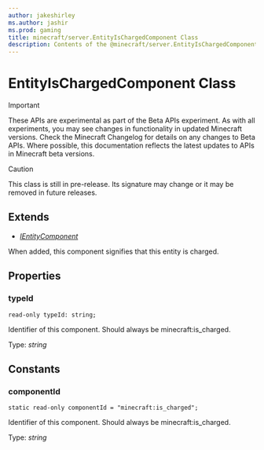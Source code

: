 ```yaml
---
author: jakeshirley
ms.author: jashir
ms.prod: gaming
title: minecraft/server.EntityIsChargedComponent Class
description: Contents of the @minecraft/server.EntityIsChargedComponent class.
---
```

# EntityIsChargedComponent Class
>[!IMPORTANT]
>These APIs are experimental as part of the Beta APIs experiment. As with all experiments, you may see changes in functionality in updated Minecraft versions. Check the Minecraft Changelog for details on any changes to Beta APIs. Where possible, this documentation reflects the latest updates to APIs in Minecraft beta versions.

> [!CAUTION]
> This class is still in pre-release.  Its signature may change or it may be removed in future releases.

## Extends
- [*IEntityComponent*](IEntityComponent.md)

When added, this component signifies that this entity is charged.

## Properties

### **typeId**
`read-only typeId: string;`

Identifier of this component. Should always be minecraft:is_charged.

Type: *string*

## Constants

### **componentId**
`static read-only componentId = "minecraft:is_charged";`

Identifier of this component. Should always be minecraft:is_charged.

Type: *string*
